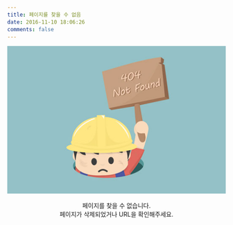 ```yaml
---
title: 페이지를 찾을 수 없음
date: 2016-11-10 18:06:26
comments: false
---
```


![](/images/404/404.jpg)

<div style="text-align: center; margin-top: 0.5em">
페이지를 찾을 수 없습니다.<br />
페이지가 삭제되었거나 URL을 확인해주세요.
</div>
